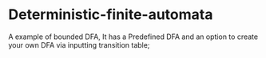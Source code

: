 # Deterministic-finite-automata
A example of bounded DFA,
It has a Predefined DFA and an option to create your own DFA via inputting transition table;

